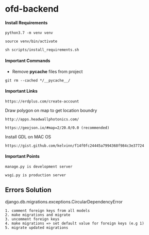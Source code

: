 # ofd-backend

#### Install Requirements
~~~
python3.7 -m venv venv
~~~
~~~
source venv/bin/activate
~~~
~~~
sh scripts/install_requirements.sh
~~~

#### Important Commands
* Remove __pycache__ files from project
 ~~~ 
git rm --cached */__pycache__/
~~~

#### Important Links
~~~
https://erdplus.com/create-account
~~~
Draw polygon on map to get location boundry
~~~
http://apps.headwallphotonics.com/
~~~
~~~
https://geojson.io/#map=2/20.0/0.0 (recommended)
~~~
Install GDL on MAC OS
~~~
https://gist.github.com/kelvinn/f14f0fc24445a7994368f984c3e37724
~~~

#### Important Points
~~~
manage.py is development server
~~~

~~~
wsgi.py is production server
~~~

## Errors Solution
django.db.migrations.exceptions.CircularDependencyError
~~~
1. comment foreign keys from all models 
2. make migrations and migrate
3. uncomment foreign keys 
4. make migrations => set default value for foreign keys (e.g 1)
5. migrate updated migrations
~~~
